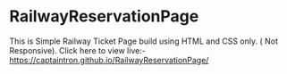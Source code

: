 # RailwayReservationPage
This is Simple Railway Ticket Page build using HTML and CSS only. ( Not Responsive).
Click here to view live:- https://captaintron.github.io/RailwayReservationPage/

